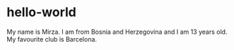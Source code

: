 # hello-world

My name is Mirza.
I am from Bosnia and Herzegovina and I am 13 years old.
My favourite club is Barcelona.
